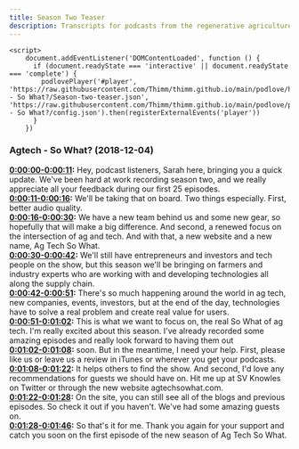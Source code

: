 ```yaml
---
title: Season Two Teaser
description: Transcripts for podcasts from the regenerative agriculture space. Search and find episodes and timestamps.
---
```


<script src="https://cdn.podlove.org/web-player/embed.js"></script>
    <script>
        document.addEventListener('DOMContentLoaded', function () {
          if (document.readyState === 'interactive' || document.readyState === 'complete') {
            podlovePlayer('#player', 'https://raw.githubusercontent.com/Thimm/thimm.github.io/main/podlove/https://raw.githubusercontent.com/Thimm/thimm.github.io/main/podlove/podlove/Agtech - So What?/Season-two-teaser.json', 'https://raw.githubusercontent.com/Thimm/thimm.github.io/main/podlove/podlove/Agtech - So What?/config.json').then(registerExternalEvents('player'))
          }
        })
  </script>

### Agtech - So What?  (2018-12-04)  

**[0:00:00-0:00:11](https://player.whooshkaa.com/episode?id=357335#t=0:00:00):**  Hey, podcast listeners, Sarah here, bringing you a quick update.  We've been hard at work recording season two, and we really appreciate all your feedback  during our first 25 episodes.  
**[0:00:11-0:00:16](https://player.whooshkaa.com/episode?id=357335#t=0:00:11):**  We'll be taking that on board.  Two things especially.  First, better audio quality.  
**[0:00:16-0:00:30](https://player.whooshkaa.com/episode?id=357335#t=0:00:16):**  We have a new team behind us and some new gear, so hopefully that will make a big difference.  And second, a renewed focus on the intersection of ag and tech.  And with that, a new website and a new name, Ag Tech So What.  
**[0:00:30-0:00:42](https://player.whooshkaa.com/episode?id=357335#t=0:00:30):**  We'll still have entrepreneurs and investors and tech people on the show, but this season  we'll be bringing on farmers and industry experts who are working with and developing  technologies all along the supply chain.  
**[0:00:42-0:00:51](https://player.whooshkaa.com/episode?id=357335#t=0:00:42):**  There's so much happening around the world in ag tech, new companies, events, investors,  but at the end of the day, technologies have to solve a real problem and create real value  for users.  
**[0:00:51-0:01:02](https://player.whooshkaa.com/episode?id=357335#t=0:00:51):**  This is what we want to focus on, the real So What of ag tech.  I'm really excited about this season.  I've already recorded some amazing episodes and really look forward to having them out  
**[0:01:02-0:01:08](https://player.whooshkaa.com/episode?id=357335#t=0:01:02):**  soon.  But in the meantime, I need your help.  First, please like us or leave us a review in iTunes or wherever you get your podcasts.  
**[0:01:08-0:01:22](https://player.whooshkaa.com/episode?id=357335#t=0:01:08):**  It helps others to find the show.  And second, I'd love any recommendations for guests we should have on.  Hit me up at SV Knowles on Twitter or through the new website agtechsowhat.com.  
**[0:01:22-0:01:28](https://player.whooshkaa.com/episode?id=357335#t=0:01:22):**  On the site, you can still see all of the blogs and previous episodes.  So check it out if you haven't.  We've had some amazing guests on.  
**[0:01:28-0:01:46](https://player.whooshkaa.com/episode?id=357335#t=0:01:28):**  So that's it for me.  Thank you again for your support and catch you soon on the first episode of the new season  of Ag Tech So What.  
